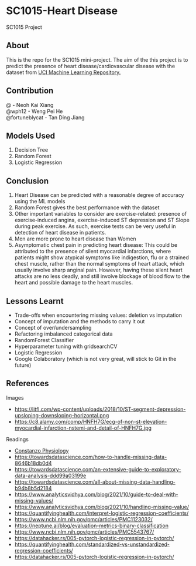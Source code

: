 # SC1015-Heart Disease
SC1015 Project

## About
This is the repo for the SC1015 mini-project. The aim of the this project is to predict the presence of heart disease/cardiovascular disease with the dataset from [UCI Machine Learning Repository.](https://archive.ics.uci.edu/ml/datasets/Heart+Disease "UCI ML")

## Contribution
@ - Neoh Kai Xiang<br/>
@wph12 - Weng Pei He <br/>
@fortuneblycat - Tan Ding Jiang

## Models Used
1. Decision Tree
2. Random Forest
3. Logistic Regression

## Conclusion
1. Heart Disease can be predicted with a reasonable degree of accuracy using the ML models
2. Random Forest gives the best performance with the dataset
3. Other important variables to consider are exercise-related: presence of exercise-induced angina, exercise-induced ST depression and ST Slope during peak exercise. As such, exercise tests can be very useful in detection of heart disease in patients.
4. Men are more prone to heart disease than Women
5. Asymptomatic chest pain in predicting heart disease: This could be attributed to the presence of silent myocardial infarctions, where patients might show atypical symptoms like indigestion, flu or a strained chest muscle, rather than the normal symptoms of heart attack, which usually involve sharp anginal pain. However, having these silent heart attacks are no less deadly, and still involve blockage of blood flow to the heart and possible damage to the heart muscles.

## Lessons Learnt
* Trade-offs when encountering missing values: deletion vs imputation
* Concept of imputation and the methods to carry it out
* Concept of over/undersampling
* Refactoring imbalanced categorical data 
* RandomForest Classifier
* Hyperparameter tuning with gridsearchCV
* Logistic Regression
* Google Colaboratory (which is not very great, will stick to Git in the future)

## References
Images
* https://litfl.com/wp-content/uploads/2018/10/ST-segment-depression-upsloping-downsloping-horizontal.png
* https://c8.alamy.com/comp/HNFH7G/ecg-of-non-st-elevation-myocardial-infarction-nstemi-and-detail-of-HNFH7G.jpg

Readings
* [Constanzo Physiology](https://www.elsevier.com/books/costanzo-physiology/costanzo/978-0-323-79333-9)
* https://towardsdatascience.com/how-to-handle-missing-data-8646b18db0d4
* https://towardsdatascience.com/an-extensive-guide-to-exploratory-data-analysis-ddd99a03199e
* https://towardsdatascience.com/all-about-missing-data-handling-b94b8b5d2184
* https://www.analyticsvidhya.com/blog/2021/10/guide-to-deal-with-missing-values/
* https://www.analyticsvidhya.com/blog/2021/10/handling-missing-value/
* https://quantifyinghealth.com/interpret-logistic-regression-coefficients/
* https://www.ncbi.nlm.nih.gov/pmc/articles/PMC1123032/
* https://neptune.ai/blog/evaluation-metrics-binary-classification
* https://www.ncbi.nlm.nih.gov/pmc/articles/PMC5543767/
* https://datahacker.rs/005-pytorch-logistic-regression-in-pytorch/
* https://quantifyinghealth.com/standardized-vs-unstandardized-regression-coefficients/
* https://datahacker.rs/005-pytorch-logistic-regression-in-pytorch/


